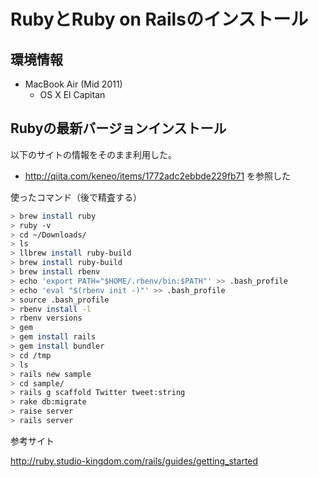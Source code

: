 # RubyとRuby on Railsのインストール

## 環境情報

* MacBook Air (Mid 2011)
  * OS X El Capitan

## Rubyの最新バージョンインストール

以下のサイトの情報をそのまま利用した。

* http://qiita.com/keneo/items/1772adc2ebbde229fb71 を参照した

使ったコマンド（後で精査する）

```sh
> brew install ruby
> ruby -v
> cd ~/Downloads/
> ls
> llbrew install ruby-build
> brew install ruby-build
> brew install rbenv
> echo 'export PATH="$HOME/.rbenv/bin:$PATH"' >> .bash_profile
> echo 'eval "$(rbenv init -)"' >> .bash_profile
> source .bash_profile
> rbenv install -l
> rbenv versions
> gem
> gem install rails
> gem install bundler
> cd /tmp
> ls
> rails new sample
> cd sample/
> rails g scaffold Twitter tweet:string
> rake db:migrate
> raise server
> rails server
```

参考サイト

http://ruby.studio-kingdom.com/rails/guides/getting_started


